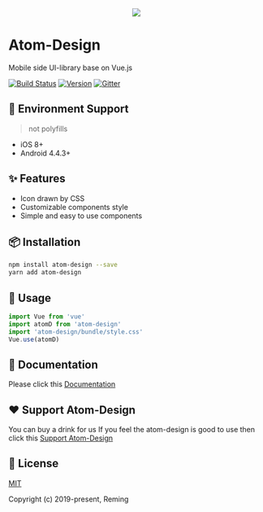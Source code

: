 <div align="center"><img src="https://unpkg.com/assets-img@1.0.1/logo.png"></img></div>

# Atom-Design

Mobile side UI-library base on Vue.js

[![Build Status](https://travis-ci.org/reming0227/atom-design.svg?branch=master)](https://travis-ci.org/reming0227/atom-design) [![Version](https://img.shields.io/badge/npm-1.4.6-blue.svg)](https://www.npmjs.com/package/atom-design) [![Gitter](https://badges.gitter.im/atom_design/AtomDesign.svg)](https://gitter.im/atom_design/AtomDesign?utm_source=badge&utm_medium=badge&utm_campaign=pr-badge)

## 📱 Environment Support

> not polyfills

* iOS 8+
* Android 4.4.3+

## ✨ Features
* Icon drawn by CSS
* Customizable components style
* Simple and easy to use components

## 📦 Installation

```bash
npm install atom-design --save
yarn add atom-design
```

## 🔨 Usage

```javascript
import Vue from 'vue'
import atomD from 'atom-design'
import 'atom-design/bundle/style.css'
Vue.use(atomD)
```

## 📝 Documentation
Please click this [Documentation](https://atom-design.github.io/docs/#/)

## ❤ Support Atom-Design

You can buy a drink for us If you feel the atom-design is good to use then click this [Support Atom-Design](https://www.patreon.com/remingchan)

## 📃 License

[MIT](https://opensource.org/licenses/MIT)

Copyright (c) 2019-present, Reming
